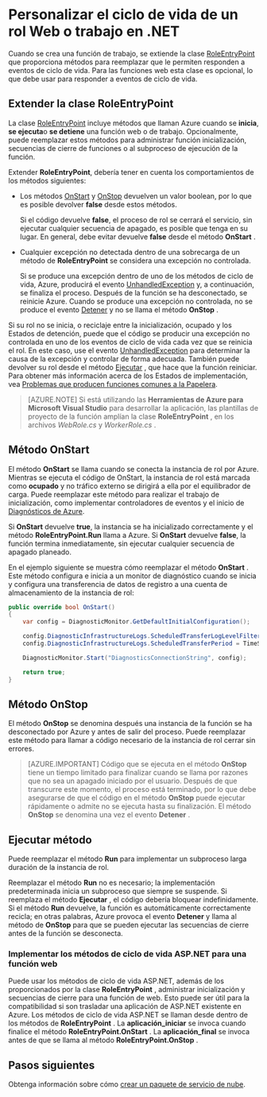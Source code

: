 <properties 
pageTitle="Controlar los eventos de ciclo de vida de servicio de nube | Microsoft Azure" 
description="Obtenga información sobre cómo se pueden utilizar los métodos de ciclo de vida de un rol de servicio de nube en .NET" 
services="cloud-services" 
documentationCenter=".net" 
authors="Thraka" 
manager="timlt" 
editor=""/>
<tags 
ms.service="cloud-services" 
ms.workload="tbd" 
ms.tgt_pltfrm="na" 
ms.devlang="na" 
ms.topic="article" 
ms.date="09/06/2016" 
ms.author="adegeo"/>

# <a name="customize-the-lifecycle-of-a-web-or-worker-role-in-net"></a>Personalizar el ciclo de vida de un rol Web o trabajo en .NET

Cuando se crea una función de trabajo, se extiende la clase [RoleEntryPoint](https://msdn.microsoft.com/library/azure/microsoft.windowsazure.serviceruntime.roleentrypoint.aspx) que proporciona métodos para reemplazar que le permiten responden a eventos de ciclo de vida. Para las funciones web esta clase es opcional, lo que debe usar para responder a eventos de ciclo de vida.

## <a name="extend-the-roleentrypoint-class"></a>Extender la clase RoleEntryPoint

La clase [RoleEntryPoint](https://msdn.microsoft.com/library/azure/microsoft.windowsazure.serviceruntime.roleentrypoint.aspx) incluye métodos que llaman Azure cuando se **inicia**, **se ejecuta**o **se detiene** una función web o de trabajo. Opcionalmente, puede reemplazar estos métodos para administrar función inicialización, secuencias de cierre de funciones o al subproceso de ejecución de la función. 

Extender **RoleEntryPoint**, debería tener en cuenta los comportamientos de los métodos siguientes:

-   Los métodos [OnStart](https://msdn.microsoft.com/library/azure/microsoft.windowsazure.serviceruntime.roleentrypoint.onstart.aspx) y [OnStop](https://msdn.microsoft.com/library/azure/microsoft.windowsazure.serviceruntime.roleentrypoint.onstop.aspx) devuelven un valor boolean, por lo que es posible devolver **false** desde estos métodos.

     Si el código devuelve **false**, el proceso de rol se cerrará el servicio, sin ejecutar cualquier secuencia de apagado, es posible que tenga en su lugar. En general, debe evitar devuelve **false** desde el método **OnStart** .
     
-   Cualquier excepción no detectada dentro de una sobrecarga de un método de **RoleEntryPoint** se considera una excepción no controlada.

     Si se produce una excepción dentro de uno de los métodos de ciclo de vida, Azure, producirá el evento [UnhandledException](https://msdn.microsoft.com/library/system.appdomain.unhandledexception.aspx) y, a continuación, se finaliza el proceso. Después de la función se ha desconectado, se reinicie Azure. Cuando se produce una excepción no controlada, no se produce el evento [Detener](https://msdn.microsoft.com/library/azure/microsoft.windowsazure.serviceruntime.roleenvironment.stopping.aspx) y no se llama el método **OnStop** .

Si su rol no se inicia, o reciclaje entre la inicialización, ocupado y los Estados de detención, puede que el código se producir una excepción no controlada en uno de los eventos de ciclo de vida cada vez que se reinicia el rol. En este caso, use el evento [UnhandledException](https://msdn.microsoft.com/library/system.appdomain.unhandledexception.aspx) para determinar la causa de la excepción y controlar de forma adecuada. También puede devolver su rol desde el método [Ejecutar](https://msdn.microsoft.com/library/azure/microsoft.windowsazure.serviceruntime.roleentrypoint.run.aspx) , que hace que la función reiniciar. Para obtener más información acerca de los Estados de implementación, vea [Problemas que producen funciones comunes a la Papelera](cloud-services-troubleshoot-common-issues-which-cause-roles-recycle.md).

> [AZURE.NOTE] Si está utilizando las **Herramientas de Azure para Microsoft Visual Studio** para desarrollar la aplicación, las plantillas de proyecto de la función amplían la clase **RoleEntryPoint** , en los archivos *WebRole.cs* y *WorkerRole.cs* .

## <a name="onstart-method"></a>Método OnStart

El método **OnStart** se llama cuando se conecta la instancia de rol por Azure. Mientras se ejecuta el código de OnStart, la instancia de rol está marcada como **ocupado** y no tráfico externo se dirigirá a ella por el equilibrador de carga. Puede reemplazar este método para realizar el trabajo de inicialización, como implementar controladores de eventos y el inicio de [Diagnósticos de Azure](cloud-services-how-to-monitor.md).

Si **OnStart** devuelve **true**, la instancia se ha inicializado correctamente y el método **RoleEntryPoint.Run** llama a Azure. Si **OnStart** devuelve **false**, la función termina inmediatamente, sin ejecutar cualquier secuencia de apagado planeado.

En el ejemplo siguiente se muestra cómo reemplazar el método **OnStart** . Este método configura e inicia a un monitor de diagnóstico cuando se inicia y configura una transferencia de datos de registro a una cuenta de almacenamiento de la instancia de rol:

```csharp
public override bool OnStart()
{
    var config = DiagnosticMonitor.GetDefaultInitialConfiguration();

    config.DiagnosticInfrastructureLogs.ScheduledTransferLogLevelFilter = LogLevel.Error;
    config.DiagnosticInfrastructureLogs.ScheduledTransferPeriod = TimeSpan.FromMinutes(5);

    DiagnosticMonitor.Start("DiagnosticsConnectionString", config);

    return true;
}
```

## <a name="onstop-method"></a>Método OnStop

El método **OnStop** se denomina después una instancia de la función se ha desconectado por Azure y antes de salir del proceso. Puede reemplazar este método para llamar a código necesario de la instancia de rol cerrar sin errores.

> [AZURE.IMPORTANT] Código que se ejecuta en el método **OnStop** tiene un tiempo limitado para finalizar cuando se llama por razones que no sea un apagado iniciado por el usuario. Después de que transcurre este momento, el proceso está terminado, por lo que debe asegurarse de que el código en el método **OnStop** puede ejecutar rápidamente o admite no se ejecuta hasta su finalización. El método **OnStop** se denomina una vez el evento **Detener** .


## <a name="run-method"></a>Ejecutar método

Puede reemplazar el método **Run** para implementar un subproceso larga duración de la instancia de rol.

Reemplazar el método **Run** no es necesario; la implementación predeterminada inicia un subproceso que siempre se suspende. Si reemplaza el método **Ejecutar** , el código debería bloquear indefinidamente. Si el método **Run** devuelve, la función es automáticamente correctamente recicla; en otras palabras, Azure provoca el evento **Detener** y llama al método de **OnStop** para que se pueden ejecutar las secuencias de cierre antes de la función se desconecta.


### <a name="implementing-the-aspnet-lifecycle-methods-for-a-web-role"></a>Implementar los métodos de ciclo de vida ASP.NET para una función web

Puede usar los métodos de ciclo de vida ASP.NET, además de los proporcionados por la clase **RoleEntryPoint** , administrar inicialización y secuencias de cierre para una función de web. Esto puede ser útil para la compatibilidad si son trasladar una aplicación de ASP.NET existente en Azure. Los métodos de ciclo de vida ASP.NET se llaman desde dentro de los métodos de **RoleEntryPoint** . La **aplicación\_iniciar** se invoca cuando finalice el método **RoleEntryPoint.OnStart** . La **aplicación\_final** se invoca antes de que se llama al método **RoleEntryPoint.OnStop** .

## <a name="next-steps"></a>Pasos siguientes
Obtenga información sobre cómo [crear un paquete de servicio de nube](cloud-services-model-and-package.md).
